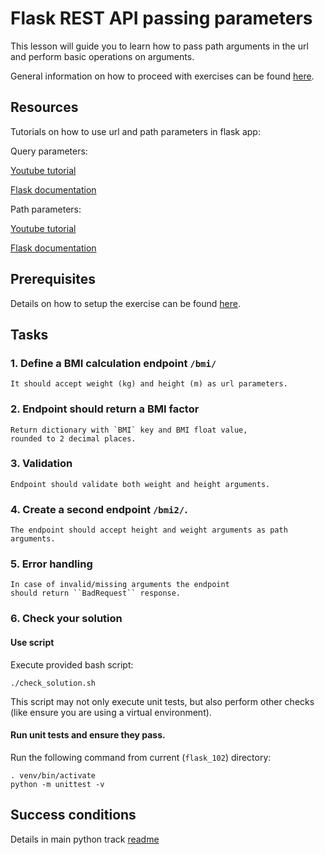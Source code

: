 # Flask REST API passing parameters

This lesson will guide you to learn how to pass path arguments
in the url and perform basic operations on arguments.

General information on how to proceed with exercises
can be found [here](../../readme.md).

## Resources
Tutorials on how to use url and path parameters in flask app:

Query parameters:

[Youtube tutorial](https://www.youtube.com/watch?v=yNjn_c_ovIY)

[Flask documentation](https://flask.palletsprojects.com/en/1.1.x/quickstart/#accessing-request-data)
    
Path parameters:
    
[Youtube tutorial](https://www.youtube.com/watch?v=f085KDOy43k)

[Flask documentation](https://flask.palletsprojects.com/en/1.1.x/quickstart/#variable-rules)

## Prerequisites

Details on how to setup the exercise can be 
found [here](../../readme.md).

## Tasks

### 1. Define a BMI calculation endpoint ``/bmi/``
    It should accept weight (kg) and height (m) as url parameters.
### 2. Endpoint should return a BMI factor
    Return dictionary with `BMI` key and BMI float value, 
    rounded to 2 decimal places.
### 3. Validation
    Endpoint should validate both weight and height arguments.
### 4. Create a second endpoint ``/bmi2/``.
    The endpoint should accept height and weight arguments as path arguments.
### 5. Error handling
    In case of invalid/missing arguments the endpoint 
    should return ``BadRequest`` response.
### 6. Check your solution

#### Use script

Execute provided bash script:

    ./check_solution.sh

This script may not only execute unit tests, but also perform other checks
(like ensure you are using a virtual environment).
#### Run unit tests and ensure they pass.

Run the following command from current (`flask_102`) directory:
    
    . venv/bin/activate
    python -m unittest -v
    
    

## Success conditions

Details in main python track [readme](../../readme.md)
